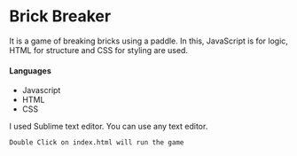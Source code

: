 # Brick Breaker
It is a game of breaking bricks using a paddle. In this, JavaScript is for logic, HTML for structure and CSS for styling are used. 

#### Languages
* Javascript
* HTML
* CSS

I used Sublime text editor. You can use any text editor.
```sh
Double Click on index.html will run the game 
```
